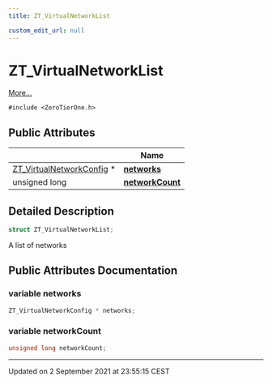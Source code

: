 ```yaml
---
title: ZT_VirtualNetworkList

custom_edit_url: null
---
```


# ZT_VirtualNetworkList



 [More...](#detailed-description)


`#include <ZeroTierOne.h>`

## Public Attributes

|                | Name           |
| -------------- | -------------- |
| [ZT_VirtualNetworkConfig](/autogen/libztcore/classes/struct_z_t___virtual_network_config.md) * | **[networks](/autogen/libztcore/classes/struct_z_t___virtual_network_list.md#variable-networks)**  |
| unsigned long | **[networkCount](/autogen/libztcore/classes/struct_z_t___virtual_network_list.md#variable-networkcount)**  |

## Detailed Description

```cpp
struct ZT_VirtualNetworkList;
```


A list of networks 

## Public Attributes Documentation

### variable networks

```cpp
ZT_VirtualNetworkConfig * networks;
```


### variable networkCount

```cpp
unsigned long networkCount;
```


-------------------------------

Updated on  2 September 2021 at 23:55:15 CEST
